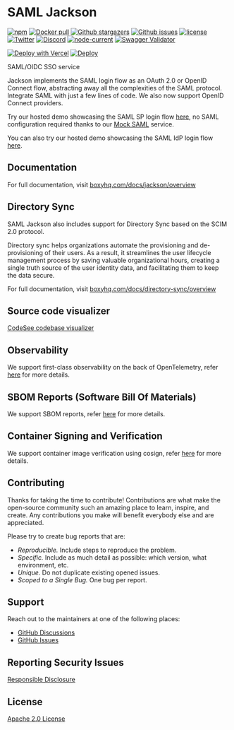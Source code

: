 # SAML Jackson

<p>
    <a href="https://www.npmjs.com/package/@boxyhq/saml-jackson"><img src="https://img.shields.io/npm/dt/@boxyhq/saml-jackson" alt="npm" ></a>
    <a href="https://hub.docker.com/r/boxyhq/jackson"><img src="https://img.shields.io/docker/pulls/boxyhq/jackson" alt="Docker pull"></a>
    <a href="https://github.com/boxyhq/jackson/stargazers"><img src="https://img.shields.io/github/stars/boxyhq/jackson" alt="Github stargazers"></a>
    <a href="https://github.com/boxyhq/jackson/issues"><img src="https://img.shields.io/github/issues/boxyhq/jackson" alt="Github issues"></a>
    <a href="https://github.com/boxyhq/jackson/blob/main/LICENSE"><img src="https://img.shields.io/github/license/boxyhq/jackson" alt="license"></a>
    <a href="https://twitter.com/BoxyHQ"><img src="https://img.shields.io/twitter/follow/BoxyHQ?style=social" alt="Twitter"></a>
    <a href="https://discord.gg/uyb7pYt4Pa"><img src="https://img.shields.io/discord/877585485235630130" alt="Discord"></a>
    <a href="https://www.npmjs.com/package/@boxyhq/saml-jackson"><img src="https://img.shields.io/node/v/@boxyhq/saml-jackson" alt="node-current"></a>
    <a href="https://raw.githubusercontent.com/boxyhq/jackson/main/swagger/swagger.json"><img src="https://img.shields.io/swagger/valid/3.0?specUrl=https%3A%2F%2Fraw.githubusercontent.com%2Fboxyhq%2Fjackson%2Fmain%2Fswagger%2Fswagger.json" alt="Swagger Validator"></a>
</p>

[![Deploy with Vercel](https://vercel.com/button)](<https://vercel.com/new/clone?repository-url=https%3A%2F%2Fgithub.com%2Fboxyhq%2Fjackson&env=DB_ENGINE,DB_TYPE,DB_URL,DB_ENCRYPTION_KEY,DB_TTL,DB_CLEANUP_LIMIT,JACKSON_API_KEYS,EXTERNAL_URL,IDP_ENABLED,SAML_AUDIENCE,CLIENT_SECRET_VERIFIER,SMTP_HOST,SMTP_PORT,SMTP_USER,SMTP_PASSWORD,SMTP_FROM,NEXTAUTH_URL,NEXTAUTH_SECRET,NEXTAUTH_ACL&envDescription=DB%20configuration%20and%20keys%20for%20encryption%20and%20authentication.EXTERNAL_URL%20(Usually%20https%3A%2F%2F%3Cproject-name-from-above%3E.vercel.app)%20can%20be%20set%20after%20deployment%20from%20the%20project%20dashboard.Set%20to%20''%20if%20not%20applicable.&envLink=https://boxyhq.com/docs/jackson/deploy/env-variables>)
[![Deploy](https://www.herokucdn.com/deploy/button.svg)](https://heroku.com/deploy)

SAML/OIDC SSO service

Jackson implements the SAML login flow as an OAuth 2.0 or OpenID Connect flow, abstracting away all the complexities of the SAML protocol. Integrate SAML with just a few lines of code. We also now support OpenID Connect providers.

Try our hosted demo showcasing the SAML SP login flow [here](https://saml-demo.boxyhq.com), no SAML configuration required thanks to our [Mock SAML](https://mocksaml.com) service.

You can also try our hosted demo showcasing the SAML IdP login flow [here](https://mocksaml.com/saml/login).

## Documentation

For full documentation, visit [boxyhq.com/docs/jackson/overview](https://boxyhq.com/docs/jackson/overview)

## Directory Sync

SAML Jackson also includes support for Directory Sync based on the SCIM 2.0 protocol.

Directory sync helps organizations automate the provisioning and de-provisioning of their users. As a result, it streamlines the user lifecycle management process by saving valuable organizational hours, creating a single truth source of the user identity data, and facilitating them to keep the data secure.

For full documentation, visit [boxyhq.com/docs/directory-sync/overview](https://boxyhq.com/docs/directory-sync/overview)

## Source code visualizer

[CodeSee codebase visualizer](https://app.codesee.io/maps/public/53e91640-23b5-11ec-a724-79d7dd589517)

## Observability

We support first-class observability on the back of OpenTelemetry, refer [here](https://boxyhq.com/docs/jackson/observability) for more details.

## SBOM Reports (Software Bill Of Materials)

We support SBOM reports, refer [here](https://boxyhq.com/docs/jackson/sbom) for more details.

## Container Signing and Verification

We support container image verification using cosign, refer [here](https://boxyhq.com/docs/jackson/container-signing) for more details.

## Contributing

Thanks for taking the time to contribute! Contributions are what make the open-source community such an amazing place to learn, inspire, and create. Any contributions you make will benefit everybody else and are appreciated.

Please try to create bug reports that are:

- _Reproducible._ Include steps to reproduce the problem.
- _Specific._ Include as much detail as possible: which version, what environment, etc.
- _Unique._ Do not duplicate existing opened issues.
- _Scoped to a Single Bug._ One bug per report.

## Support

Reach out to the maintainers at one of the following places:

- [GitHub Discussions](https://github.com/boxyhq/jackson/discussions)
- [GitHub Issues](https://github.com/boxyhq/jackson/issues)

## Reporting Security Issues

[Responsible Disclosure](SECURITY.md)

## License

[Apache 2.0 License](https://github.com/boxyhq/jackson/blob/main/LICENSE)
